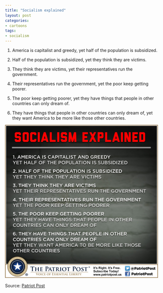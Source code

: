 ```yaml
---
title: "Socialism explained"
layout: post
categories:
- cartoons
tags:
- socialism
---
```


1. America is capitalist and greedy, yet half of the population is subsidized.

2. Half of the population is subsidized, yet they think they are victims.

3. They think they are victims, yet their representatives run the government.

4. Their representatives run the government, yet the poor keep getting poorer.

5. The poor keep getting poorer, yet they have things that people in other countries can only dream of.

6. They have things that people in other countries can only dream of, yet they want America to be more like those other countries.

![Socialism explained](/assets/img/2014/06/Socialism-explained.jpg)

Source: [Patriot Post](https://patriotpost.us)
